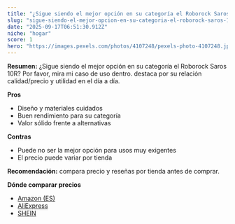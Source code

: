 ```yaml
---
title: "¿Sigue siendo el mejor opción en su categoría el Roborock Saros 10R? Por favor, mira mi caso de uso dentro."
slug: "sigue-siendo-el-mejor-opcion-en-su-categoria-el-roborock-saros-10r-por-favor-mir"
date: "2025-09-17T06:51:30.912Z"
niche: "hogar"
score: 1
hero: "https://images.pexels.com/photos/4107248/pexels-photo-4107248.jpeg?auto=compress&cs=tinysrgb&fit=crop&h=627&w=1200&auto=compress&cs=tinysrgb&w=1200&h=675&fit=crop"
---
```


**Resumen:** ¿Sigue siendo el mejor opción en su categoría el Roborock Saros 10R? Por favor, mira mi caso de uso dentro. destaca por su relación calidad/precio y utilidad en el día a día.

**Pros**
- Diseño y materiales cuidados
- Buen rendimiento para su categoría
- Valor sólido frente a alternativas

**Contras**
- Puede no ser la mejor opción para usos muy exigentes
- El precio puede variar por tienda

**Recomendación:** compara precio y reseñas por tienda antes de comprar.

**Dónde comparar precios**
- [Amazon (ES)](https://www.amazon.es/s?k=%C2%BFSigue%20siendo%20el%20mejor%20opci%C3%B3n%20en%20su%20categor%C3%ADa%20el%20Roborock%20Saros%2010R%3F%20Por%20favor%2C%20mira%20mi%20caso%20de%20uso%20dentro.&tag=teknovashop25-21)
- [AliExpress](https://www.aliexpress.com/wholesale?SearchText=%C2%BFSigue%20siendo%20el%20mejor%20opci%C3%B3n%20en%20su%20categor%C3%ADa%20el%20Roborock%20Saros%2010R%3F%20Por%20favor%2C%20mira%20mi%20caso%20de%20uso%20dentro.)
- [SHEIN](https://www.shein.com/pdsearch/%C2%BFSigue%20siendo%20el%20mejor%20opci%C3%B3n%20en%20su%20categor%C3%ADa%20el%20Roborock%20Saros%2010R%3F%20Por%20favor%2C%20mira%20mi%20caso%20de%20uso%20dentro.)